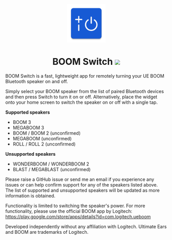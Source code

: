 <p align="center">
    <img width="120" src="app/src/main/ic_launcher-web.png">
</p>

<h1 align="center">
    BOOM Switch
    <a href="https://travis-ci.com/Shingyx/BoomSwitch">
        <img src="https://travis-ci.com/Shingyx/BoomSwitch.svg?branch=master">
    </a>
</h1>

BOOM Switch is a fast, lightweight app for remotely turning your UE BOOM Bluetooth speaker on and off.

Simply select your BOOM speaker from the list of paired Bluetooth devices and then press Switch to turn it on or off. Alternatively, place the widget onto your home screen to switch the speaker on or off with a single tap.

<b>Supported speakers</b>
- BOOM 3
- MEGABOOM 3
- BOOM / BOOM 2 (unconfirmed)
- MEGABOOM (unconfirmed)
- ROLL / ROLL 2 (unconfirmed)

<b>Unsupported speakers</b>
- WONDERBOOM / WONDERBOOM 2
- BLAST / MEGABLAST (unconfirmed)

Please raise a GitHub issue or send me an email if you experience any issues or can help confirm support for any of the speakers listed above. The list of supported and unsupported speakers will be updated as more information is obtained.

Functionality is limited to switching the speaker's power. For more functionality, please use the official BOOM app by Logitech: https://play.google.com/store/apps/details?id=com.logitech.ueboom

Developed independently without any affiliation with Logitech. Ultimate Ears and BOOM are trademarks of Logitech.
